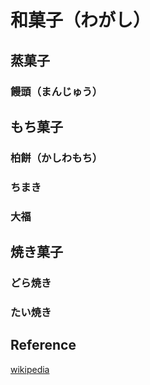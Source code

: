 # 和菓子（わがし）

## 蒸菓子

### 饅頭（まんじゅう）

## もち菓子

### 柏餅（かしわもち）

### ちまき

### 大福

## 焼き菓子

### どら焼き

### たい焼き


## Reference

[wikipedia](https://ja.wikipedia.org/wiki/和菓子)
